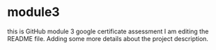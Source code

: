 # module3

this is GitHub module 3 google certificate assessment
I am editing the README file. Adding some more details about the project description.
